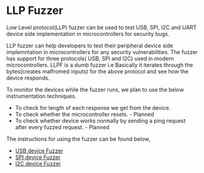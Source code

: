 # LLP Fuzzer

Low Level protocol(LLP) fuzzer can be used to test USB, SPI, I2C and UART device side implementation in microcontrollers for security bugs.

LLP fuzzer can help developers to test their peripheral device side implemntation in microcontrollers for any security vulnerabilities. The fuzzer has support for three protocols( USB, SPI and I2C) used in modern microcontrollers. LLPF is a dumb fuzzer i.e Basically it iterates through the bytes(creates malfromed inputs) for the above protocol and see how the device responds. 

To monitor the devices while the fuzzer runs, we plan to use the below instrumentation techniques.

- To check for length of each response we get from the device. 
- To check whether the microcontroller resets. - Planned
- To check whether device works normally by sending a ping request after every fuzzed request.  - Planned

The instructions for using the fuzzer can be found below, 

- [USB device Fuzzer](https://github.com/Xen1thLabs-AE/LLP_Fuzzer/blob/main/usb.md)
- [SPI device Fuzzer](https://github.com/Xen1thLabs-AE/LLP_Fuzzer/blob/main/spi.md)
- [I2C device Fuzzer](https://github.com/Xen1thLabs-AE/LLP_Fuzzer/blob/main/i2c.md)


